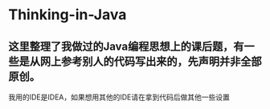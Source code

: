 # Thinking-in-Java
## 这里整理了我做过的Java编程思想上的课后题，有一些是从网上参考别人的代码写出来的，先声明并非全部原创。
我用的IDE是IDEA，如果想用其他的IDE请在拿到代码后做其他一些设置
